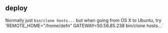 deploy
------

Normally just `bin/clone hosts...` but when going from OS X to Ubuntu,
try 'REMOTE_HOME="/home/defn" GATEWAY=50.56.85.238 bin/clone hosts...`
